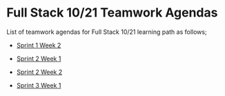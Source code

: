 # Full Stack 10/21 Teamwork Agendas

List of teamwork agendas for Full Stack 10/21  learning path as follows;

- [Sprint 1 Week 2](./tw-001-student.pdf)

- [Sprint 2 Week 1](./tw-002-student.pdf)

- [Sprint 2 Week 2](./tw-003-student.pdf)

- [Sprint 3 Week 1](./tw-004-student.pdf)